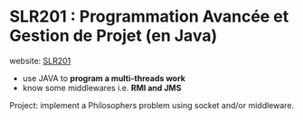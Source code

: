 # SLR201 : Programmation Avancée et Gestion de Projet (en Java)

website: [SLR201](https://perso.telecom-paristech.fr/diacones/slr201/lectures.html)

- use JAVA to **program a multi-threads work**
- know some middlewares i.e. **RMI and JMS**

Project: implement a Philosophers problem using socket and/or middleware.

